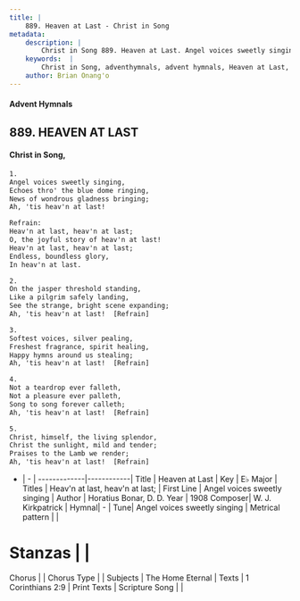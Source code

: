 ```yaml
---
title: |
    889. Heaven at Last - Christ in Song
metadata:
    description: |
        Christ in Song 889. Heaven at Last. Angel voices sweetly singing, Echoes thro' the blue dome ringing, News of wondrous gladness bringing; Ah, 'tis heav'n at last! 
    keywords:  |
        Christ in Song, adventhymnals, advent hymnals, Heaven at Last, Angel voices sweetly singing. Heav'n at last, heav'n at last;
    author: Brian Onang'o
---
```


#### Advent Hymnals
## 889. HEAVEN AT LAST
####  Christ in Song,

```txt
1.
Angel voices sweetly singing,
Echoes thro' the blue dome ringing,
News of wondrous gladness bringing;
Ah, 'tis heav'n at last!

Refrain:
Heav'n at last, heav'n at last;
O, the joyful story of heav'n at last!
Heav'n at last, heav'n at last;
Endless, boundless glory,
In heav'n at last.

2.
On the jasper threshold standing,
Like a pilgrim safely landing,
See the strange, bright scene expanding;
Ah, 'tis heav'n at last!  [Refrain]

3.
Softest voices, silver pealing,
Freshest fragrance, spirit healing,
Happy hymns around us stealing;
Ah, 'tis heav'n at last!  [Refrain]

4.
Not a teardrop ever falleth,
Not a pleasure ever palleth,
Song to song forever calleth;
Ah, 'tis heav'n at last!  [Refrain]

5.
Christ, himself, the living splendor,
Christ the sunlight, mild and tender;
Praises to the Lamb we render;
Ah, 'tis heav'n at last!  [Refrain]

```

- |   -  |
-------------|------------|
Title | Heaven at Last |
Key | E♭ Major |
Titles | Heav'n at last, heav'n at last; |
First Line | Angel voices sweetly singing |
Author | Horatius Bonar, D. D. 
Year | 1908
Composer| W. J. Kirkpatrick |
Hymnal|  - |
Tune| Angel voices sweetly singing |
Metrical pattern | |
# Stanzas |  |
Chorus |  |
Chorus Type |  |
Subjects | The Home Eternal |
Texts | 1 Corinthians 2:9 |
Print Texts | 
Scripture Song |  |
    
